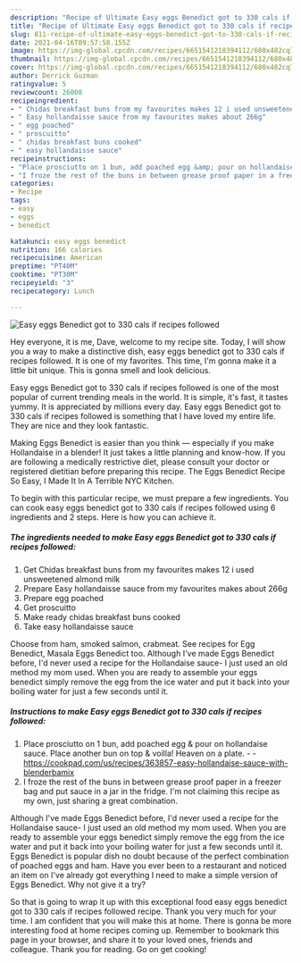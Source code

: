 ```yaml
---
description: "Recipe of Ultimate Easy eggs Benedict got to 330 cals if recipes followed"
title: "Recipe of Ultimate Easy eggs Benedict got to 330 cals if recipes followed"
slug: 811-recipe-of-ultimate-easy-eggs-benedict-got-to-330-cals-if-recipes-followed
date: 2021-04-16T09:57:58.155Z
image: https://img-global.cpcdn.com/recipes/6651541218394112/680x482cq70/easy-eggs-benedict-got-to-330-cals-if-recipes-followed-recipe-main-photo.jpg
thumbnail: https://img-global.cpcdn.com/recipes/6651541218394112/680x482cq70/easy-eggs-benedict-got-to-330-cals-if-recipes-followed-recipe-main-photo.jpg
cover: https://img-global.cpcdn.com/recipes/6651541218394112/680x482cq70/easy-eggs-benedict-got-to-330-cals-if-recipes-followed-recipe-main-photo.jpg
author: Derrick Guzman
ratingvalue: 5
reviewcount: 26008
recipeingredient:
- " Chidas breakfast buns from my favourites makes 12 i used unsweetened almond milk"
- " Easy hollandaisse sauce from my favourites makes about 266g"
- " egg poached"
- " proscuitto"
- " chidas breakfast buns cooked"
- " easy hollandaisse sauce"
recipeinstructions:
- "Place prosciutto on 1 bun, add poached egg &amp; pour on hollandaise sauce. Place another bun on top &amp; voilla! Heaven on a plate.  https://cookpad.com/us/recipes/363857-easy-hollandaise-sauce-with-blenderbamix"
- "I froze the rest of the buns in between grease proof paper in a freezer bag and put sauce in a jar in the fridge. I&#39;m not claiming this recipe as my own, just sharing a great combination."
categories:
- Recipe
tags:
- easy
- eggs
- benedict

katakunci: easy eggs benedict 
nutrition: 166 calories
recipecuisine: American
preptime: "PT40M"
cooktime: "PT30M"
recipeyield: "3"
recipecategory: Lunch

---
```



![Easy eggs Benedict got to 330 cals if recipes followed](https://img-global.cpcdn.com/recipes/6651541218394112/680x482cq70/easy-eggs-benedict-got-to-330-cals-if-recipes-followed-recipe-main-photo.jpg)

Hey everyone, it is me, Dave, welcome to my recipe site. Today, I will show you a way to make a distinctive dish, easy eggs benedict got to 330 cals if recipes followed. It is one of my favorites. This time, I'm gonna make it a little bit unique. This is gonna smell and look delicious.

Easy eggs Benedict got to 330 cals if recipes followed is one of the most popular of current trending meals in the world. It is simple, it's fast, it tastes yummy. It is appreciated by millions every day. Easy eggs Benedict got to 330 cals if recipes followed is something that I have loved my entire life. They are nice and they look fantastic.

Making Eggs Benedict is easier than you think — especially if you make Hollandaise in a blender! It just takes a little planning and know-how. If you are following a medically restrictive diet, please consult your doctor or registered dietitian before preparing this recipe. The Eggs Benedict Recipe So Easy, I Made It In A Terrible NYC Kitchen.


To begin with this particular recipe, we must prepare a few ingredients. You can cook easy eggs benedict got to 330 cals if recipes followed using 6 ingredients and 2 steps. Here is how you can achieve it.

<!--inarticleads1-->

##### The ingredients needed to make Easy eggs Benedict got to 330 cals if recipes followed:

1. Get  Chidas breakfast buns from my favourites makes 12 i used unsweetened almond milk
1. Prepare  Easy hollandaisse sauce from my favourites makes about 266g
1. Prepare  egg poached
1. Get  proscuitto
1. Make ready  chidas breakfast buns cooked
1. Take  easy hollandaisse sauce


Choose from ham, smoked salmon, crabmeat. See recipes for Egg Benedict, Masala Eggs Benedict too. Although I&#39;ve made Eggs Benedict before, I&#39;d never used a recipe for the Hollandaise sauce- I just used an old method my mom used. When you are ready to assemble your eggs benedict simply remove the egg from the ice water and put it back into your boiling water for just a few seconds until it. 

<!--inarticleads2-->

##### Instructions to make Easy eggs Benedict got to 330 cals if recipes followed:

1. Place prosciutto on 1 bun, add poached egg &amp; pour on hollandaise sauce. Place another bun on top &amp; voilla! Heaven on a plate. -  - https://cookpad.com/us/recipes/363857-easy-hollandaise-sauce-with-blenderbamix
1. I froze the rest of the buns in between grease proof paper in a freezer bag and put sauce in a jar in the fridge. I&#39;m not claiming this recipe as my own, just sharing a great combination.


Although I&#39;ve made Eggs Benedict before, I&#39;d never used a recipe for the Hollandaise sauce- I just used an old method my mom used. When you are ready to assemble your eggs benedict simply remove the egg from the ice water and put it back into your boiling water for just a few seconds until it. Eggs Benedict is popular dish no doubt because of the perfect combination of poached eggs and ham. Have you ever been to a restaurant and noticed an item on I&#39;ve already got everything I need to make a simple version of Eggs Benedict. Why not give it a try? 

So that is going to wrap it up with this exceptional food easy eggs benedict got to 330 cals if recipes followed recipe. Thank you very much for your time. I am confident that you will make this at home. There is gonna be more interesting food at home recipes coming up. Remember to bookmark this page in your browser, and share it to your loved ones, friends and colleague. Thank you for reading. Go on get cooking!
